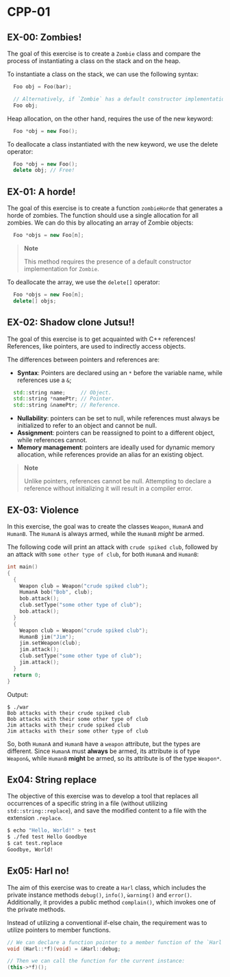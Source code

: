 # CPP-01

## EX-00: Zombies!

The goal of this exercise is to create a `Zombie` class and compare the process of instantiating a class on the stack and on the heap.

To instantiate a class on the stack, we can use the following syntax:

```cpp
  Foo obj = Foo(bar);

  // Alternatively, if `Zombie` has a default constructor implementation, you can simply do:
  Foo obj;
```

Heap allocation, on the other hand, requires the use of the new keyword:

```cpp
  Foo *obj = new Foo();
```

To deallocate a class instantiated with the new keyword, we use the delete operator:

```cpp
  Foo *obj = new Foo();
  delete obj; // Free!
```

## EX-01: A horde!

The goal of this exercise is to create a function `zombieHorde` that generates a horde of zombies. The function should use a single allocation for all zombies. We can do this by allocating an array of Zombie objects:

```cpp
  Foo *objs = new Foo[n];
```

> **Note**
>
> This method requires the presence of a default constructor implementation for `Zombie`.

To deallocate the array, we use the `delete[]` operator:

```cpp
  Foo *objs = new Foo[n];
  delete[] objs;
```

## EX-02: Shadow clone Jutsu!!

The goal of this exercise is to get acquainted with C++ references!
References, like pointers, are used to indirectly access objects.

The differences between pointers and references are:

- **Syntax**: Pointers are declared using an `*` before the variable name, while references use a `&`;

```cpp
  std::string name;     // Object.
  std::string *namePtr; // Pointer.
  std::string &namePtr; // Reference.
```

- **Nullability**: pointers can be set to null, while references must always be initialized to refer to an object and cannot be null.
- **Assignment**: pointers can be reassigned to point to a different object, while references cannot.
- **Memory management**: pointers are ideally used for dynamic memory allocation, while references provide an alias for an existing object.

> **Note**
>
> Unlike pointers, references cannot be null. Attempting to declare a reference without initializing it will result in a compiler error.

## EX-03: Violence

In this exercise, the goal was to create the classes `Weapon`, `HumanA` and `HumanB`. The `HumanA` is always armed, while the `HumanB` _might_ be armed.

The following code will print an attack with `crude spiked club`, followed by an attack with `some other type of club`, for both `HumanA` and `HumanB`:

```cpp
int main()
{
  {
    Weapon club = Weapon("crude spiked club");
    HumanA bob("Bob", club);
    bob.attack();
    club.setType("some other type of club");
    bob.attack();
  }
  {
    Weapon club = Weapon("crude spiked club");
    HumanB jim("Jim");
    jim.setWeapon(club);
    jim.attack();
    club.setType("some other type of club");
    jim.attack();
  }
  return 0;
}
```

Output:

```
$ ./war
Bob attacks with their crude spiked club
Bob attacks with their some other type of club
Jim attacks with their crude spiked club
Jim attacks with their some other type of club
```

So, both `HumanA` and `HumanB` have a `weapon` attribute, but the types are different. Since `HumanA` must **always** be armed, its attribute is of type `Weapon&`, while `HumanB` **might** be armed, so its attribute is of the type `Weapon*`.

## Ex04: String replace

The objective of this exercise was to develop a tool that replaces all occurrences of a specific string in a file (without utilizing `std::string::replace`), and save the modified content to a file with the extension `.replace`.

```sh
$ echo "Hello, World!" > test
$ ./fed test Hello Goodbye
$ cat test.replace
Goodbye, World!
```

## Ex05: Harl no!

The aim of this exercise was to create a `Harl` class, which includes the private instance methods `debug()`, `info()`, `ẁarning()` and `error()`. Additionally, it provides a public method `complain()`, which invokes one of the private methods.

Instead of utilizing a conventional if-else chain, the requirement was to utilize pointers to member functions.

```cpp
// We can declare a function pointer to a member function of the `Harl` class as follows:
void (Harl::*f)(void) = &Harl::debug;

// Then we can call the function for the current instance:
(this->*f)();
```
